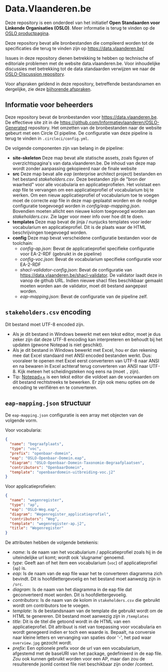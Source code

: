 # Data.Vlaanderen.be
 

Deze repository is een onderdeel van het initiatief **Open Standaarden voor Linkende Organisaties __(OSLO)__**.
Meer informatie is terug te vinden op de [OSLO productpagina](https://overheid.vlaanderen.be/producten-diensten/OSLO2).

Deze repository bevat alle bronbestanden die compileerd worden tot de specificaties die terug te vinden zijn op https://data.vlaanderen.be/

Issues in deze repository dienen betrekking te hebben op technische of editoriale problemen met de website data.vlaanderen.be. Voor inhoudelijke discussies met betrekking tot de data standaarden verwijzen we naar de [OSLO-Discussion repository](https://github.com/Informatievlaanderen/OSLO-Discussion).


Voor afspraken geldend in deze repository, betreffende bestandsnamen en dergelijke, zie deze [bijhorende afspraken](./CONVENTIONS.md).

## Informatie voor beheerders

Deze repository bevat de bronbestanden voor https://data.vlaanderen.be. De effectieve site zit in de https://github.com/Informatievlaanderen/OSLO-Generated repository.
Het omzetten van de bronbestanden naar de website gebeurt met een Circle CI pipeline. De configuratie van deze pipeline is terug te vinden in `.circleci/config.yml`.

De volgende componenten zijn van belang in de pipeline:

* **site-skeleton**
  Deze map bevat alle statische assets, zoals figuren of overzichtspagina's van data.vlaanderen.be. De inhoud van deze map wordt zonder aanpassing gekopieerd naar de finale website
* **src**
  Deze map bevat alle *eap* (enterprise architect project) bestanden en het bestand *stakeholders.csv*. Deze bestanden zijn de "bron der waarheid" voor alle vocabularia en applicatieprofielen. Het volstaat een *eap* file te vervangen om een applicatieprofiel of vocabularium bij te werken. Om een nieuw applicatieprofiel of vocabularium toe te voegen moet de correcte *eap* file in deze map geplaatst worden en de nodige configuratie toegevoegd worden in *config/eap-mapping.json*. Bovendien moeten allicht een nieuwe kolom toegevoegd worden aan *stakeholders.csv*. Zie lager voor meer info over hoe dit te doen.
* **templates**
  Deze map bevat de jinja / nunjucks templates voor ieder vocabularium en applicatieprofiel. Dit is de plaats waar de HTML beschrijvingen toegevoegd worden.
* **config**
  Deze map bevat verscheidene configuratie bestanden voor de toolchain:
  * *config-ap.json*: Bevat de applicatieprofiel specifieke configuratie voor EA-2-RDF (gebruikt in de pipeline)
  * *config-voc.json*: Bevat de vocabularium specifieke configuratie voor EA-2-RDF
  * *shacl-validator-config.json*: Bevat de configuratie van https://data.vlaanderen.be/shacl-validator. De validator laadt deze in vanop de github URL. Indien nieuwe shacl files beschikbaar gemaakt moeten worden aan de validator, moet dit bestand aangepast worden.
  * *eap-mapping.json*: Bevat de configuratie van de pipeline zelf.

## `stakeholders.csv` encoding
Dit bestand moet UTF-8 encoded zijn.
* Als je dit bestand in Windows bewerkt met een tekst editor, moet je dus zeker zijn dat deze UTF-8 encoding kan interpreteren en behoudt bij het updaten (gewone Notepad is niet geschikt).
* Als je dit bestand in Windows bewerkt met Excel, hou er dan rekening mee dat Excel standaard met ANSI encoded bestanden werkt. Dus: vooraleer te openen met Excel eerst converteren van UTF-8 naar ANSI en na bewaren in Excel achteraf terug converteren van ANSI naar UTF-8. Kijk meteen het scheidingsteken nog eens na (moet `,` zijn).
* Tip: [Notepad++](https://notepad-plus-plus.org/) is een tekst editor die voldoet aan de voorwaarden om dit bestand rechtstreeks te bewerken. Er zijn ook menu opties om de encoding te verifiëren en te converteren.

## `eap-mapping.json` structuur
De `eap-mapping.json` configuratie is een array met objecten van de volgende vorm.
 
Voor vocabularia:
```json
{
  "name": "begraafplaats",
  "type": "voc",
  "prefix": "openbaar-domein",
  "eap": "OSLO-Openbaar-Domein.eap",
  "diagram": "OSLO-Openbaar-Domein-Taxonomie-Begraafplaatsen",
  "contributors": "OpenbaarDomein",
  "template": "openbaardomein-uitbreiding-voc.j2"
}
```

Voor applicatieprofielen:
```json
{
  "name": "wegenregister",
  "type": "ap",
  "eap": "OSLO-Weg.eap",
  "diagram": "Wegenregister_applicatieprofiel",
  "contributors": "Weg",
  "template": "wegenregister-ap.j2",
  "title": "Wegenregister"
}
```


De attributen hebben de volgende betekenis:
* *name*: Is de naam van het vocabularium / applicatieprofiel zoals hij in de uiteindelijke url komt; wordt ook 'slugname' genoemd.
* *type*: Geeft aan of het item een vocabularium (`voc`) of applicatieprofiel (`ap`) is.
* *eap*: Is de naam van de eap file waar het te converteren diagramma zich bevindt. Dit is hoofdlettergevoelig en het bestand moet aanwezig zijn in `/src`.
* *diagram*: Is de naam van het diagramma in de eap file dat geconverteerd moet worden. Dit is hoofdlettergevoelig.
* *contributors*: Is de naam van de kolom in `stakeholders.csv` die gebruikt wordt om contributors toe te voegen.
* *template*: Is de bestandsnaam van de template die gebruikt wordt om de HTML te genereren. Dit bestand moet aanwezig zijn in `/templates`
* *title*: Dit is de titel die getoond wordt in de HTML van een applicatieprofiel. Dit attribuut is niet van toepassing voor vocabularia en wordt genegeerd indien er toch een waarde is. Bepaalt, na conversie naar kleine letters en vervanging van spaties door '-', het pad waar `overview.jpg` gezocht wordt.
* *prefix*: Een optionele prefix voor de url van een vocabularium, afgestemd met de baseURI van het package, gedefinieerd in de eap file. *Zou* ook kunnen gebruikt worden voor een AP, maar dan zou de resulterende jsonld context file niet beschikbaar zijn onder /context.
